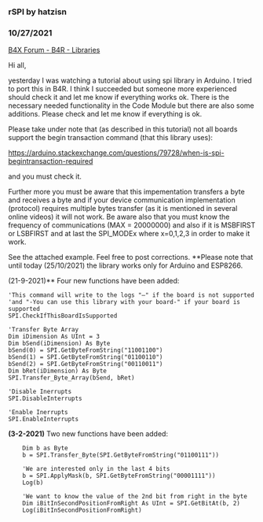 ### rSPI by hatzisn
### 10/27/2021
[B4X Forum - B4R - Libraries](https://www.b4x.com/android/forum/threads/127250/)

Hi all,  
  
yesterday I was watching a tutorial about using spi library in Arduino. I tried to port this in B4R. I think I succeeded but someone more experienced should check it and let me know if everything works ok. There is the necessary needed functionality in the Code Module but there are also some additions. Please check and let me know if everything is ok.  
  
Please take under note that (as described in this tutorial) not all boards support the begin transaction command (that this library uses):  
  
<https://arduino.stackexchange.com/questions/79728/when-is-spi-begintransaction-required>  
  
and you must check it.  
  
Further more you must be aware that this impementation transfers a byte and receives a byte and if your device communication implementation (protocol) requires multiple bytes transfer (as it is mentioned in several online videos) it will not work. Be aware also that you must know the frequency of communications (MAX = 20000000) and also if it is MSBFIRST or LSBFIRST and at last the SPI\_MODEx where x=0,1,2,3 in order to make it work.  
  
See the attached example. Feel free to post corrections. **Please note that until today (25/10/2021) the library works only for Arduino and ESP8266.  
  
(21-9-2021)** Four new functions have been added:  
  

```B4X
'This command will write to the logs "–" if the board is not supported  
'and "-You can use this library with your board-" if your board is supported  
SPI.CheckIfThisBoardIsSupported  
  
'Transfer Byte Array  
Dim iDimension As UInt = 3  
Dim bSend(iDimension) As Byte  
bSend(0) = SPI.GetByteFromString("11001100")  
bSend(1) = SPI.GetByteFromString("01100110")  
bSend(2) = SPI.GetByteFromString("00110011")  
Dim bRet(iDimension) As Byte  
SPI.Transfer_Byte_Array(bSend, bRet)  
   
'Disable Inerrupts  
SPI.DisableInterrupts  
  
'Enable Inerrupts  
SPI.EnableInterrupts
```

  
  
  
**(3-2-2021)** Two new functions have been added:  
  

```B4X
    Dim b as Byte  
    b = SPI.Transfer_Byte(SPI.GetByteFromString("01100111"))  
  
    'We are interested only in the last 4 bits  
    b = SPI.ApplyMask(b, SPI.GetByteFromString("00001111"))  
    Log(b)  
  
    'We want to know the value of the 2nd bit from right in the byte  
    Dim iBitInSecondPositionFromRight As UInt = SPI.GetBitAt(b, 2)  
    Log(iBitInSecondPositionFromRight)
```